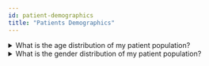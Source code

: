 ```yaml
---
id: patient-demographics
title: "Patients Demographics"
---
```


<details><summary>What is the age distribution of my patient population?</summary>

```sql
with patient as
(
select distinct
    patient_id
,   birth_date
from claims_data_model.eligibility
)

, age as
(
select
    patient_id
,   floor(datediff(day, birth_date, current_date)/365) as age
from patient
)

, age_groups as
(
select
    patient_id
,   age
,   case 
        when age <= 0 and age < 2 then '0-2'
        when age <= 2 and age < 18 then '2-18'
        when age <= 18 and age < 30 then '18-30'
        when age <= 30 and age < 40 then '30-40'
        when age <= 40 and age < 50 then '40-50'
        when age <= 50 and age < 60 then '50-60'
        when age <= 60 and age < 70 then '60-70'
        when age <= 70 and age < 80 then '70-80'
        when age <= 80 and age < 90 then '80-90'
        when age > 90 then '> 90'
        else 'Missing Age' 
    end as age_group
from age
)

select
    age_group
,   count(distinct patient_id) as patients
,   cast(100 * count(distinct patient_id)/sum(count(distinct patient_id)) over() as numeric(38,1)) as percent
from age_groups
group by age_group
order by 1
```
For example, here's what the distribution of ages looks like on Medicare SAF.

![Age Groups](/img/patient_age_group.jpg)

</details>

<details><summary>What is the gender distribution of my patient population?</summary>

```sql
select
    gender
,   count(distinct patient_id) as patients
,   cast(100 * count(distinct patient_id)/sum(count(distinct patient_id)) over() as numeric(38,1)) as percent
from claims_data_model.eligibility
group by 1
order by 1
```

For example, here's what the distribution of ages looks like on Medicare SAF.
![Age Groups](/img/gender_distribution_2.jpg)

</details>

